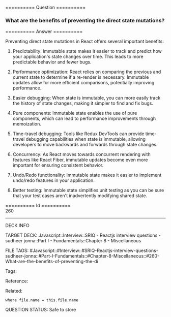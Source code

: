 ========== Question ==========  

### What are the benefits of preventing the direct state mutations?  

========== Answer ==========  

Preventing direct state mutations in React offers several important benefits:

1. Predictability: Immutable state makes it easier to track and predict how your application's state changes over time. This leads to more predictable behavior and fewer bugs.

2. Performance optimization: React relies on comparing the previous and current state to determine if a re-render is necessary. Immutable updates allow for more efficient comparisons, potentially improving performance.

3. Easier debugging: When state is immutable, you can more easily track the history of state changes, making it simpler to find and fix bugs.

4. Pure components: Immutable state enables the use of pure components, which can lead to performance improvements through memoization.

5. Time-travel debugging: Tools like Redux DevTools can provide time-travel debugging capabilities when state is immutable, allowing developers to move backwards and forwards through state changes.

6. Concurrency: As React moves towards concurrent rendering with features like React Fiber, immutable updates become even more important for ensuring consistent behavior.

7. Undo/Redo functionality: Immutable state makes it easier to implement undo/redo features in your application.

8. Better testing: Immutable state simplifies unit testing as you can be sure that your test cases aren't inadvertently modifying shared state.

========== Id ==========  
260

---

DECK INFO

TARGET DECK: Javascript::Interview::SRIQ - Reactjs interview questions - sudheer jonna::Part I - Fundamentals::Chapter 8 - Miscellaneous

FILE TAGS: #Javascript::#Interview::#SRIQ-Reactjs-interview-questions-sudheer-jonna::#Part-I-Fundamentals::#Chapter-8-Miscellaneous::#260-What-are-the-benefits-of-preventing-the-di

Tags:

Reference:

Related:

```dataview
where file.name = this.file.name
```
QUESTION STATUS: Safe to store
